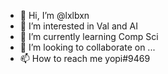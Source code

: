 - 👋 Hi, I’m @lxlbxn
- 👀 I’m interested in Val and AI
- 🌱 I’m currently learning Comp Sci
- 💞️ I’m looking to collaborate on ...
- 📫 How to reach me yopi#9469

<!---
lxlbxn/lxlbxn is a ✨ special ✨ repository because its `README.md` (this file) appears on your GitHub profile.
You can click the Preview link to take a look at your changes.
--->

